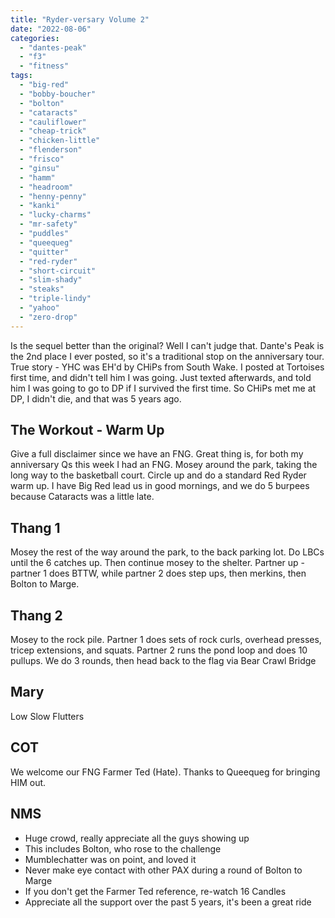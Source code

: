 ```yaml
---
title: "Ryder-versary Volume 2"
date: "2022-08-06"
categories: 
  - "dantes-peak"
  - "f3"
  - "fitness"
tags: 
  - "big-red"
  - "bobby-boucher"
  - "bolton"
  - "cataracts"
  - "cauliflower"
  - "cheap-trick"
  - "chicken-little"
  - "flenderson"
  - "frisco"
  - "ginsu"
  - "hamm"
  - "headroom"
  - "henny-penny"
  - "kanki"
  - "lucky-charms"
  - "mr-safety"
  - "puddles"
  - "queequeg"
  - "quitter"
  - "red-ryder"
  - "short-circuit"
  - "slim-shady"
  - "steaks"
  - "triple-lindy"
  - "yahoo"
  - "zero-drop"
---
```


Is the sequel better than the original? Well I can't judge that. Dante's Peak is the 2nd place I ever posted, so it's a traditional stop on the anniversary tour. True story - YHC was EH'd by CHiPs from South Wake. I posted at Tortoises first time, and didn't tell him I was going. Just texted afterwards, and told him I was going to go to DP if I survived the first time. So CHiPs met me at DP, I didn't die, and that was 5 years ago.

## The Workout - Warm Up

Give a full disclaimer since we have an FNG. Great thing is, for both my anniversary Qs this week I had an FNG. Mosey around the park, taking the long way to the basketball court. Circle up and do a standard Red Ryder warm up. I have Big Red lead us in good mornings, and we do 5 burpees because Cataracts was a little late.

## Thang 1

Mosey the rest of the way around the park, to the back parking lot. Do LBCs until the 6 catches up. Then continue mosey to the shelter. Partner up - partner 1 does BTTW, while partner 2 does step ups, then merkins, then Bolton to Marge.

## Thang 2

Mosey to the rock pile. Partner 1 does sets of rock curls, overhead presses, tricep extensions, and squats. Partner 2 runs the pond loop and does 10 pullups. We do 3 rounds, then head back to the flag via Bear Crawl Bridge

## Mary

Low Slow Flutters

## COT

We welcome our FNG Farmer Ted (Hate). Thanks to Queequeg for bringing HIM out.

## NMS

- Huge crowd, really appreciate all the guys showing up
- This includes Bolton, who rose to the challenge
- Mumblechatter was on point, and loved it
- Never make eye contact with other PAX during a round of Bolton to Marge
- If you don't get the Farmer Ted reference, re-watch 16 Candles
- Appreciate all the support over the past 5 years, it's been a great ride
